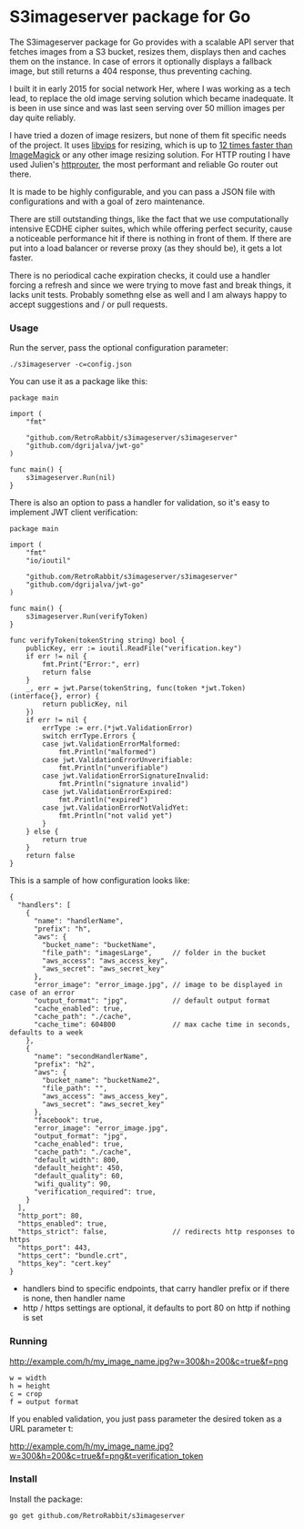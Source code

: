 # S3imageserver package for Go

The S3imageserver package for Go provides with a scalable API server that fetches images from a S3 bucket, resizes them, displays then and caches them on the instance. In case of errors it optionally displays a fallback image, but still returns a 404 response, thus preventing caching.

I built it in early 2015 for social network Her, where I was working as a tech lead, to replace the old image serving solution which became inadequate. It is been in use since and was last seen serving over 50 million images per day quite reliably.

I have tried a dozen of image resizers, but none of them fit specific needs of the project. It uses [libvips](https://github.com/jcupitt/libvips) for resizing, which is up to [12 times faster than ImageMagick](https://github.com/fawick/speedtest-resize) or any other image resizing solution. For HTTP routing I have used Julien's [httprouter](https://github.com/julienschmidt/httprouter), the most performant and reliable Go router out there.

It is made to be highly configurable, and you can pass a JSON file with configurations and with a goal of zero maintenance.

There are still outstanding things, like the fact that we use computationally intensive ECDHE cipher suites, which while offering perfect security, cause a noticeable performance hit if there is nothing in front of them. If there are put into a load balancer or reverse proxy (as they should be), it gets a lot faster.

There is no periodical cache expiration checks, it could use a handler forcing a refresh and since we were trying to move fast and break things, it lacks unit tests. Probably somethng else as well and I am always happy to accept suggestions and / or pull requests.

### Usage

Run the server, pass the optional configuration parameter:

	./s3imageserver -c=config.json


You can use it as a package like this:

	package main

	import (
		"fmt"

		"github.com/RetroRabbit/s3imageserver/s3imageserver"
		"github.com/dgrijalva/jwt-go"
	)

	func main() {
		s3imageserver.Run(nil)
	}


There is also an option to pass a handler for validation, so it's easy to implement JWT client verification:

	package main

	import (
		"fmt"
		"io/ioutil"

		"github.com/RetroRabbit/s3imageserver/s3imageserver"
		"github.com/dgrijalva/jwt-go"
	)

	func main() {
		s3imageserver.Run(verifyToken)
	}

	func verifyToken(tokenString string) bool {
		publicKey, err := ioutil.ReadFile("verification.key")
		if err != nil {
			fmt.Print("Error:", err)
			return false
		}
		_, err = jwt.Parse(tokenString, func(token *jwt.Token) (interface{}, error) {
			return publicKey, nil
		})
		if err != nil {
			errType := err.(*jwt.ValidationError)
			switch errType.Errors {
			case jwt.ValidationErrorMalformed:
				fmt.Println("malformed")
			case jwt.ValidationErrorUnverifiable:
				fmt.Println("unverifiable")
			case jwt.ValidationErrorSignatureInvalid:
				fmt.Println("signature invalid")
			case jwt.ValidationErrorExpired:
				fmt.Println("expired")
			case jwt.ValidationErrorNotValidYet:
				fmt.Println("not valid yet")
			}
		} else {
			return true
		}
		return false
	}

This is a sample of how configuration looks like:

	{
	  "handlers": [
	    {
	      "name": "handlerName",
	      "prefix": "h",
	      "aws": {
	        "bucket_name": "bucketName",
	      	"file_path": "imagesLarge", 	// folder in the bucket
	        "aws_access": "aws_access_key",
	        "aws_secret": "aws_secret_key"
	      },
	      "error_image": "error_image.jpg",	// image to be displayed in case of an error
	      "output_format": "jpg", 			// default output format
	      "cache_enabled": true,
	      "cache_path": "./cache",
	      "cache_time": 604800 				// max cache time in seconds, defaults to a week
	    },
	    {
	      "name": "secondHandlerName",
	      "prefix": "h2",
	      "aws": {
	        "bucket_name": "bucketName2",
	      	"file_path": "",
	        "aws_access": "aws_access_key",
	        "aws_secret": "aws_secret_key"
	      },
	      "facebook": true,
	      "error_image": "error_image.jpg",
	      "output_format": "jpg",
	      "cache_enabled": true,
	      "cache_path": "./cache",
	      "default_width": 800,
	      "default_height": 450,
	      "default_quality": 60,
	      "wifi_quality": 90,
	      "verification_required": true,
	    }
	  ],
	  "http_port": 80,
	  "https_enabled": true,
	  "https_strict": false, 				// redirects http responses to https
	  "https_port": 443,
	  "https_cert": "bundle.crt",
	  "https_key": "cert.key"
	}


- handlers bind to specific endpoints, that carry handler prefix or if there is none, then handler name
- http / https settings are optional, it defaults to port 80 on http if nothing is set

### Running

http://example.com/h/my_image_name.jpg?w=300&h=200&c=true&f=png

	w = width
	h = height
	c = crop
	f = output format

If you enabled validation, you just pass parameter the desired token as a URL parameter t:

http://example.com/h/my_image_name.jpg?w=300&h=200&c=true&f=png&t=verification_token

### Install

Install the package:

	go get github.com/RetroRabbit/s3imageserver
